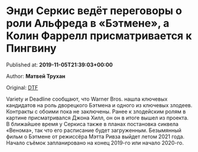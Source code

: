 
# Энди Серкис ведёт переговоры о роли Альфреда в «Бэтмене», а Колин Фаррелл присматривается к Пингвину

Published at: **2019-11-05T21:39:03+00:00**

Author: **Матвей Трухан**

Original: [DTF](https://dtf.ru/cinema/79787-endi-serkis-vedet-peregovory-o-roli-alfreda-v-betmene-a-kolin-farrell-prismatrivaetsya-k-pingvinu)

Variety и Deadline сообщают, что Warner Bros. нашла ключевых кандидатов на роль дворецкого Бэтмена и одного из ключевых злодеев. Контракты с обоими пока не заключены.
Ранее к злодейским ролям в картине присматривался Джона Хилл, он он в итоге вышел из проекта.
В ближайшее время у Серкиса также в планах постановка сиквела «Венома», так что его расписание будет загруженным.
Безымянный фильм о Бэтмене от режиссёра Мэтта Ривза выйдет летом 2021 года. Начало съёмок запланировано на конец 2019-го или начало 2020-го.
